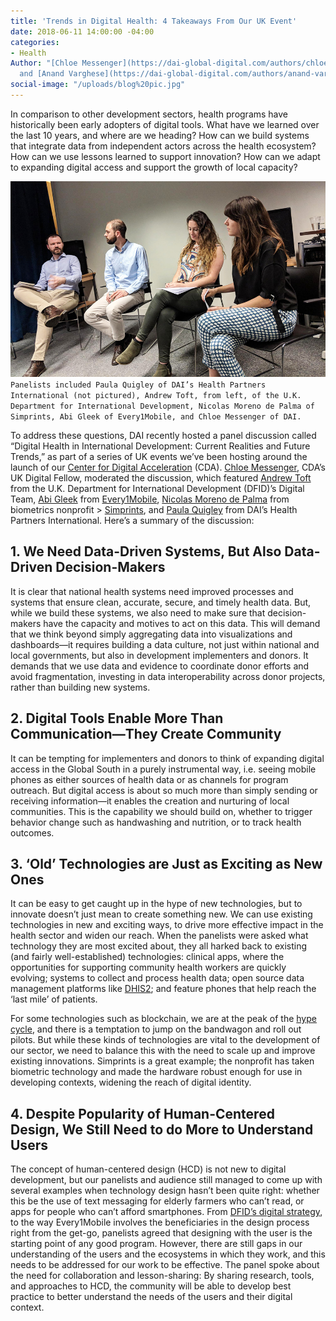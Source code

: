 ```yaml
---
title: 'Trends in Digital Health: 4 Takeaways From Our UK Event'
date: 2018-06-11 14:00:00 -04:00
categories:
- Health
Author: "[Chloe Messenger](https://dai-global-digital.com/authors/chloe-messenger/)
  and [Anand Varghese](https://dai-global-digital.com/authors/anand-varghese/)"
social-image: "/uploads/blog%20pic.jpg"
---
```


In comparison to other development sectors, health programs have historically been early adopters of digital tools. What have we learned over the last 10 years, and where are we heading? How can we build systems that integrate data from independent actors across the health ecosystem? How can we use lessons learned to support innovation? How can we adapt to expanding digital access and support the growth of local capacity?

<!--more-->

![blog pic.jpg](/uploads/blog%20pic.jpg)
`Panelists included Paula Quigley of DAI’s Health Partners International (not pictured), Andrew Toft, from left, of the U.K. Department for International Development, Nicolas Moreno de Palma of Simprints, Abi Gleek of Every1Mobile, and Chloe Messenger of DAI.`

To address these questions, DAI recently hosted a panel discussion called “Digital Health in International Development: Current Realities and Future Trends,” as part of a series of UK events we’ve been hosting around the launch of our [Center for Digital Acceleration](https://www.dai.com/news/dai-launches-the-center-for-digital-acceleration) (CDA). [Chloe Messenger](https://www.linkedin.com/in/chloemessenger/), CDA’s UK Digital Fellow, moderated the discussion, which featured [Andrew Toft](https://www.linkedin.com/in/andrew-toft-87314597/) from the U.K. Department for International Development (DFID)’s Digital Team, [Abi Gleek](https://www.linkedin.com/in/abigleek/) from [Every1Mobile](http://www.every1mobile.net/), [Nicolas Moreno de Palma](https://www.linkedin.com/in/nicolasmorenodepalma/) from biometrics nonprofit > [Simprints](https://www.simprints.com/about/), and [Paula Quigley](http://healthpartners-int.co.uk/our-team/technical-team/paula-quigley/) from DAI’s Health Partners International. Here’s a summary of the discussion:

## 1. We Need Data-Driven Systems, But Also Data-Driven Decision-Makers

It is clear that national health systems need improved processes and systems that ensure clean, accurate, secure, and timely health data. But, while we build these systems, we also need to make sure that decision-makers have the capacity and motives to act on this data. This will demand that we think beyond simply aggregating data into visualizations and dashboards—it requires building a data culture, not just within national and local governments, but also in development implementers and donors. It demands that we use data and evidence to coordinate donor efforts and avoid fragmentation, investing in data interoperability across donor projects, rather than building new systems.

## 2. Digital Tools Enable More Than Communication—They Create Community

It can be tempting for implementers and donors to think of expanding digital access in the Global South in a purely instrumental way, i.e. seeing mobile phones as either sources of health data or as channels for program outreach. But digital access is about so much more than simply sending or receiving information—it enables the creation and nurturing of local communities. This is the capability we should build on, whether to trigger behavior change such as handwashing and nutrition, or to track health outcomes.

## 3. ‘Old’ Technologies are Just as Exciting as New Ones

It can be easy to get caught up in the hype of new technologies, but to innovate doesn’t just mean to create something new. We can use existing technologies in new and exciting ways, to drive more effective impact in the health sector and widen our reach. When the panelists were asked what technology they are most excited about, they all harked back to existing (and fairly well-established) technologies: clinical apps, where the opportunities for supporting community health workers are quickly evolving; systems to collect and process health data; open source data management platforms like [DHIS2](https://en.wikipedia.org/wiki/DHIS); and feature phones that help reach the ‘last mile’ of patients.

For some technologies such as blockchain, we are at the peak of the [hype cycle](https://dai-global-digital.com/getting-past-the-blockchain-hype-cycle.html?utm_source=related-box), and there is a temptation to jump on the bandwagon and roll out pilots. But while these kinds of technologies are vital to the development of our sector, we need to balance this with the need to scale up and improve existing innovations. Simprints is a great example; the nonprofit has taken biometric technology and made the hardware robust enough for use in developing contexts, widening the reach of digital identity.

## 4. Despite Popularity of Human-Centered Design, We Still Need to do More to Understand Users 

The concept of human-centered design (HCD) is not new to digital development, but our panelists and audience still managed to come up with several examples when technology design hasn’t been quite right: whether this be the use of text messaging for elderly farmers who can’t read, or apps for people who can’t afford smartphones. From [DFID’s digital strategy](https://www.gov.uk/government/publications/dfid-digital-strategy-2018-to-2020-doing-development-in-a-digital-world), to the way Every1Mobile involves the beneficiaries in the design process right from the get-go, panelists agreed that designing with the user is the starting point of any good program. However, there are still gaps in our understanding of the users and the ecosystems in which they work, and this needs to be addressed for our work to be effective. The panel spoke about the need for collaboration and lesson-sharing: By sharing research, tools, and approaches to HCD, the community will be able to develop best practice to better understand the needs of the users and their digital context.